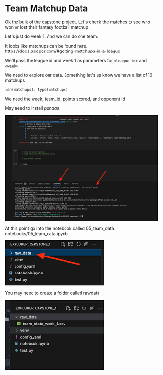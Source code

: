 # Team Matchup Data

Ok the bulk of the capstone project. Let's check the matches to see who won or lost their fantasy football matchup.


Let's just do week 1. And we can do one team.


It looks like matchups can be found here. <br>
https://docs.sleeper.com/#getting-matchups-in-a-league

We'll pass the league id and week 1 as parameters for `<league_id>` and `<week>`

We need to explore our data. Something let's us know we have a list of 10 matchups


```
len(matchups), type(matchups)
```




We need the week, team_id, points scored, and opponent id


May need to install *pandas*

![](screenshots/Capstone%2017.png)


At this point go into the notebook called 05_team_data. notebooks/05_team_data.ipynb


![](screenshots/Capstone%2018.png)

You may need to create a folder called rawdata

![](screenshots/Capstone%2019.png)
